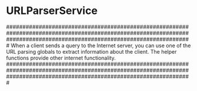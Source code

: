 # URLParserService


#########################################################################################################################################################################
When a client sends a query to the Internet server, you can use one of the URL parsing globals to extract information about the client. The helper functions provide other internet functionality.
#########################################################################################################################################################################

